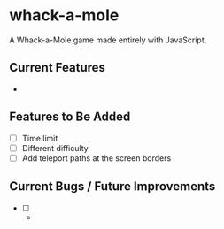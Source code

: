 # whack-a-mole
A Whack-a-Mole game made entirely with JavaScript.

## Current Features

* 

## Features to Be Added

* [ ] Time limit
* [ ] Different difficulty
* [ ] Add teleport paths at the screen borders

## Current Bugs / Future Improvements

* [ ] -